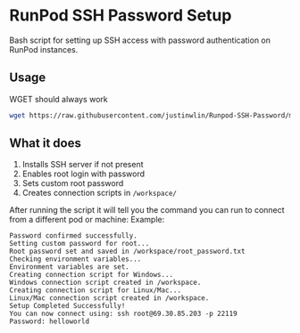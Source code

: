 # RunPod SSH Password Setup

Bash script for setting up SSH access with password authentication on RunPod instances.

## Usage

WGET should always work
```bash
wget https://raw.githubusercontent.com/justinwlin/Runpod-SSH-Password/main/passwordrunpod.sh && chmod +x passwordrunpod.sh && ./passwordrunpod.sh
```



## What it does

1. Installs SSH server if not present
2. Enables root login with password
3. Sets custom root password
4. Creates connection scripts in `/workspace/`

After running the script it will tell you the command you can run to connect from a different pod or machine:
Example:
```
Password confirmed successfully.
Setting custom password for root...
Root password set and saved in /workspace/root_password.txt
Checking environment variables...
Environment variables are set.
Creating connection script for Windows...
Windows connection script created in /workspace.
Creating connection script for Linux/Mac...
Linux/Mac connection script created in /workspace.
Setup Completed Successfully!
You can now connect using: ssh root@69.30.85.203 -p 22119
Password: helloworld
```
